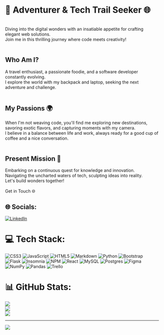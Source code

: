 
# 🚀 Adventurer & Tech Trail Seeker 🌐  
<br>Diving into the digital wonders with an insatiable appetite for crafting elegant web solutions.<br>Join me in this thrilling journey where code meets creativity!<br><br>
## Who Am I?<br>
A travel enthusiast, a passionate foodie, and a software developer constantly evolving.<br>I explore the world with my backpack and laptop, seeking the next adventure and challenge.<br><br>
## My Passions 🌍<br>
When I'm not weaving code, you'll find me exploring new destinations, savoring exotic flavors, and capturing moments with my camera.<br>I believe in a balance between life and work, always ready for a good cup of coffee and a nice conversation.<br><br>
## Present Mission 🚀<br>
Embarking on a continuous quest for knowledge and innovation.<br>Navigating the uncharted waters of tech, sculpting ideas into reality.<br>Let's build wonders together!<br><br>
Get in Touch 🌐


## 🌐 Socials:
[![LinkedIn](https://img.shields.io/badge/LinkedIn-%230077B5.svg?logo=linkedin&logoColor=white)](https://linkedin.com/in/natalia-silva-medina/) 

# 💻 Tech Stack:
![CSS3](https://img.shields.io/badge/css3-%231572B6.svg?style=plastic&logo=css3&logoColor=white) ![JavaScript](https://img.shields.io/badge/javascript-%23323330.svg?style=plastic&logo=javascript&logoColor=%23F7DF1E) ![HTML5](https://img.shields.io/badge/html5-%23E34F26.svg?style=plastic&logo=html5&logoColor=white) ![Markdown](https://img.shields.io/badge/markdown-%23000000.svg?style=plastic&logo=markdown&logoColor=white) ![Python](https://img.shields.io/badge/python-3670A0?style=plastic&logo=python&logoColor=ffdd54) ![Bootstrap](https://img.shields.io/badge/bootstrap-%238511FA.svg?style=plastic&logo=bootstrap&logoColor=white) ![Flask](https://img.shields.io/badge/flask-%23000.svg?style=plastic&logo=flask&logoColor=white) ![Insomnia](https://img.shields.io/badge/Insomnia-black?style=plastic&logo=insomnia&logoColor=5849BE) ![NPM](https://img.shields.io/badge/NPM-%23CB3837.svg?style=plastic&logo=npm&logoColor=white) ![React](https://img.shields.io/badge/react-%2320232a.svg?style=plastic&logo=react&logoColor=%2361DAFB) ![MySQL](https://img.shields.io/badge/mysql-%2300000f.svg?style=plastic&logo=mysql&logoColor=white) ![Postgres](https://img.shields.io/badge/postgres-%23316192.svg?style=plastic&logo=postgresql&logoColor=white) ![Figma](https://img.shields.io/badge/figma-%23F24E1E.svg?style=plastic&logo=figma&logoColor=white) ![NumPy](https://img.shields.io/badge/numpy-%23013243.svg?style=plastic&logo=numpy&logoColor=white) ![Pandas](https://img.shields.io/badge/pandas-%23150458.svg?style=plastic&logo=pandas&logoColor=white) ![Trello](https://img.shields.io/badge/Trello-%23026AA7.svg?style=plastic&logo=Trello&logoColor=white)
# 📊 GitHub Stats:
![](https://github-readme-stats.vercel.app/api?username=sm-nat&theme=vision-friendly-dark&hide_border=false&include_all_commits=true&count_private=true)<br/>
![](https://github-readme-streak-stats.herokuapp.com/?user=sm-nat&theme=vision-friendly-dark&hide_border=false)<br/>
![](https://github-readme-stats.vercel.app/api/top-langs/?username=sm-nat&theme=vision-friendly-dark&hide_border=false&include_all_commits=true&count_private=true&layout=compact)

---
[![](https://visitcount.itsvg.in/api?id=sm-nat&icon=0&color=12)](https://visitcount.itsvg.in)

<!-- Proudly created with GPRM ( https://gprm.itsvg.in ) -->
